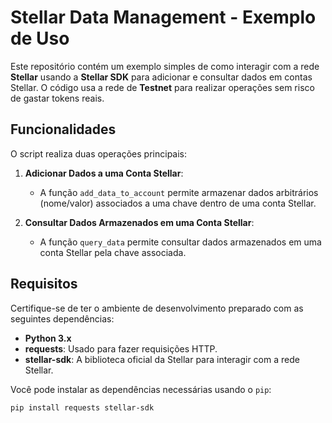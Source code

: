 # Stellar Data Management - Exemplo de Uso

Este repositório contém um exemplo simples de como interagir com a rede **Stellar** usando a **Stellar SDK** para adicionar e consultar dados em contas Stellar. O código usa a rede de **Testnet** para realizar operações sem risco de gastar tokens reais.

## Funcionalidades

O script realiza duas operações principais:

1. **Adicionar Dados a uma Conta Stellar**:
   - A função `add_data_to_account` permite armazenar dados arbitrários (nome/valor) associados a uma chave dentro de uma conta Stellar.
   
2. **Consultar Dados Armazenados em uma Conta Stellar**:
   - A função `query_data` permite consultar dados armazenados em uma conta Stellar pela chave associada.

## Requisitos

Certifique-se de ter o ambiente de desenvolvimento preparado com as seguintes dependências:

- **Python 3.x**
- **requests**: Usado para fazer requisições HTTP.
- **stellar-sdk**: A biblioteca oficial da Stellar para interagir com a rede Stellar.

Você pode instalar as dependências necessárias usando o `pip`:

```bash
pip install requests stellar-sdk
